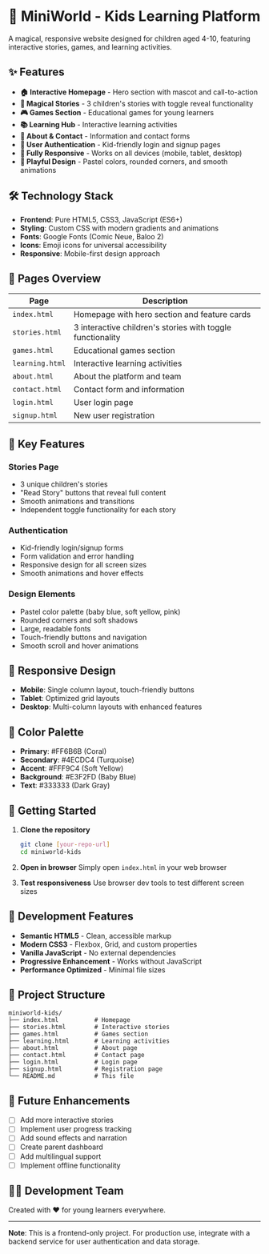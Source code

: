 # 🌟 MiniWorld - Kids Learning Platform

A magical, responsive website designed for children aged 4-10, featuring interactive stories, games, and learning activities.

## ✨ Features

- **🏠 Interactive Homepage** - Hero section with mascot and call-to-action
- **📖 Magical Stories** - 3 children's stories with toggle reveal functionality
- **🎮 Games Section** - Educational games for young learners
- **📚 Learning Hub** - Interactive learning activities
- **👥 About & Contact** - Information and contact forms
- **🔐 User Authentication** - Kid-friendly login and signup pages
- **📱 Fully Responsive** - Works on all devices (mobile, tablet, desktop)
- **🎨 Playful Design** - Pastel colors, rounded corners, and smooth animations

## 🛠️ Technology Stack

- **Frontend**: Pure HTML5, CSS3, JavaScript (ES6+)
- **Styling**: Custom CSS with modern gradients and animations
- **Fonts**: Google Fonts (Comic Neue, Baloo 2)
- **Icons**: Emoji icons for universal accessibility
- **Responsive**: Mobile-first design approach

## 🚀 Pages Overview

| Page | Description |
|------|-------------|
| `index.html` | Homepage with hero section and feature cards |
| `stories.html` | 3 interactive children's stories with toggle functionality |
| `games.html` | Educational games section |
| `learning.html` | Interactive learning activities |
| `about.html` | About the platform and team |
| `contact.html` | Contact form and information |
| `login.html` | User login page |
| `signup.html` | New user registration |

## 🎯 Key Features

### Stories Page
- 3 unique children's stories
- "Read Story" buttons that reveal full content
- Smooth animations and transitions
- Independent toggle functionality for each story

### Authentication
- Kid-friendly login/signup forms
- Form validation and error handling
- Responsive design for all screen sizes
- Smooth animations and hover effects

### Design Elements
- Pastel color palette (baby blue, soft yellow, pink)
- Rounded corners and soft shadows
- Large, readable fonts
- Touch-friendly buttons and navigation
- Smooth scroll and hover animations

## 📱 Responsive Design

- **Mobile**: Single column layout, touch-friendly buttons
- **Tablet**: Optimized grid layouts
- **Desktop**: Multi-column layouts with enhanced features

## 🎨 Color Palette

- **Primary**: #FF6B6B (Coral)
- **Secondary**: #4ECDC4 (Turquoise)
- **Accent**: #FFF9C4 (Soft Yellow)
- **Background**: #E3F2FD (Baby Blue)
- **Text**: #333333 (Dark Gray)

## 🔧 Getting Started

1. **Clone the repository**
   ```bash
   git clone [your-repo-url]
   cd miniworld-kids
   ```

2. **Open in browser**
   Simply open `index.html` in your web browser

3. **Test responsiveness**
   Use browser dev tools to test different screen sizes

## 🌟 Development Features

- **Semantic HTML5** - Clean, accessible markup
- **Modern CSS3** - Flexbox, Grid, and custom properties
- **Vanilla JavaScript** - No external dependencies
- **Progressive Enhancement** - Works without JavaScript
- **Performance Optimized** - Minimal file sizes

## 📁 Project Structure

```
miniworld-kids/
├── index.html          # Homepage
├── stories.html        # Interactive stories
├── games.html          # Games section
├── learning.html       # Learning activities
├── about.html          # About page
├── contact.html        # Contact page
├── login.html          # Login page
├── signup.html         # Registration page
└── README.md           # This file
```

## 🚀 Future Enhancements

- [ ] Add more interactive stories
- [ ] Implement user progress tracking
- [ ] Add sound effects and narration
- [ ] Create parent dashboard
- [ ] Add multilingual support
- [ ] Implement offline functionality

## 👨‍💻 Development Team

Created with ❤️ for young learners everywhere.

---

**Note**: This is a frontend-only project. For production use, integrate with a backend service for user authentication and data storage.
